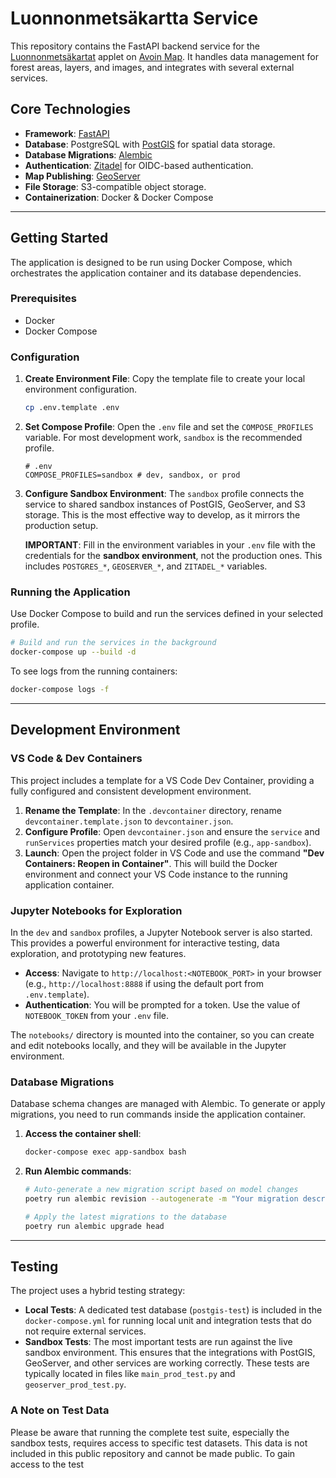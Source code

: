 # Luonnonmetsäkartta Service

This repository contains the FastAPI backend service for the [Luonnonmetsäkartat](https://github.com/AvoinOrg/avoin-map/tree/luonnonmetsakartat) applet on [Avoin Map](https://github.com/AvoinOrg/avoin-map). It handles data management for forest areas, layers, and images, and integrates with several external services.

## Core Technologies
- **Framework**: [FastAPI](https://fastapi.tiangolo.com/)
- **Database**: PostgreSQL with [PostGIS](https://postgis.net/) for spatial data storage.
- **Database Migrations**: [Alembic](https://alembic.sqlalchemy.org/en/latest/)
- **Authentication**: [Zitadel](https://zitadel.com/) for OIDC-based authentication.
- **Map Publishing**: [GeoServer](https://geoserver.org/)
- **File Storage**: S3-compatible object storage.
- **Containerization**: Docker & Docker Compose

---

## Getting Started

The application is designed to be run using Docker Compose, which orchestrates the application container and its database dependencies.

### Prerequisites
- Docker
- Docker Compose

### Configuration

1.  **Create Environment File**: Copy the template file to create your local environment configuration.
    ```bash
    cp .env.template .env
    ```

2.  **Set Compose Profile**: Open the `.env` file and set the `COMPOSE_PROFILES` variable. For most development work, `sandbox` is the recommended profile.
    ```env
    # .env
    COMPOSE_PROFILES=sandbox # dev, sandbox, or prod
    ```

3.  **Configure Sandbox Environment**: The `sandbox` profile connects the service to shared sandbox instances of PostGIS, GeoServer, and S3 storage. This is the most effective way to develop, as it mirrors the production setup.

    **IMPORTANT**: Fill in the environment variables in your `.env` file with the credentials for the **sandbox environment**, not the production ones. This includes `POSTGRES_*`, `GEOSERVER_*`, and `ZITADEL_*` variables.

### Running the Application

Use Docker Compose to build and run the services defined in your selected profile.

```bash
# Build and run the services in the background
docker-compose up --build -d
```

To see logs from the running containers:
```bash
docker-compose logs -f
```

---

## Development Environment

### VS Code & Dev Containers

This project includes a template for a VS Code Dev Container, providing a fully configured and consistent development environment.

1.  **Rename the Template**: In the `.devcontainer` directory, rename `devcontainer.template.json` to `devcontainer.json`.
2.  **Configure Profile**: Open `devcontainer.json` and ensure the `service` and `runServices` properties match your desired profile (e.g., `app-sandbox`).
3.  **Launch**: Open the project folder in VS Code and use the command **"Dev Containers: Reopen in Container"**. This will build the Docker environment and connect your VS Code instance to the running application container.

### Jupyter Notebooks for Exploration

In the `dev` and `sandbox` profiles, a Jupyter Notebook server is also started. This provides a powerful environment for interactive testing, data exploration, and prototyping new features.

-   **Access**: Navigate to `http://localhost:<NOTEBOOK_PORT>` in your browser (e.g., `http://localhost:8888` if using the default port from `.env.template`).
-   **Authentication**: You will be prompted for a token. Use the value of `NOTEBOOK_TOKEN` from your `.env` file.

The `notebooks/` directory is mounted into the container, so you can create and edit notebooks locally, and they will be available in the Jupyter environment.

### Database Migrations

Database schema changes are managed with Alembic. To generate or apply migrations, you need to run commands inside the application container.

1.  **Access the container shell**:
    ```bash
    docker-compose exec app-sandbox bash
    ```

2.  **Run Alembic commands**:
    ```bash
    # Auto-generate a new migration script based on model changes
    poetry run alembic revision --autogenerate -m "Your migration description"

    # Apply the latest migrations to the database
    poetry run alembic upgrade head
    ```

---

## Testing

The project uses a hybrid testing strategy:

-   **Local Tests**: A dedicated test database (`postgis-test`) is included in the `docker-compose.yml` for running local unit and integration tests that do not require external services.
-   **Sandbox Tests**: The most important tests are run against the live sandbox environment. This ensures that the integrations with PostGIS, GeoServer, and other services are working correctly. These tests are typically located in files like `main_prod_test.py` and `geoserver_prod_test.py`.

### A Note on Test Data

Please be aware that running the complete test suite, especially the sandbox tests, requires access to specific test datasets. This data is not included in this public repository and cannot be made public. To gain access to the test